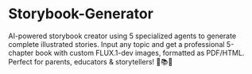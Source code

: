 # Storybook-Generator
AI-powered storybook creator using 5 specialized agents to generate complete illustrated stories. Input any topic and get a professional 5-chapter book with custom FLUX.1-dev images, formatted as PDF/HTML. Perfect for parents, educators &amp; storytellers! 🤖📚✨
